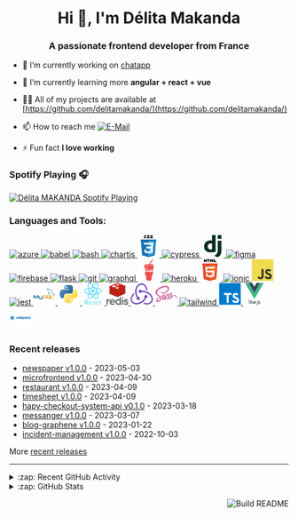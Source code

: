 <h1 align="center">Hi 👋, I'm Délita Makanda</h1>
<h3 align="center">A passionate frontend developer from France</h3>

- 🔭 I’m currently working on [chatapp](https://github.com/delitamakanda/chatapp_front)

- 🌱 I’m currently learning more **angular + react + vue**

- 👨‍💻 All of my projects are available at [https://github.com/delitamakanda/](https://github.com/delitamakanda/)

- 📫 How to reach me [![E-Mail](https://img.shields.io/badge/email-reveal-2a8?style=flat-square&logo=gmail&logoColor=white)](https://mailhide.io/e/7Z9YnmXq)

- ⚡ Fun fact **I love working**

### Spotify Playing 🎧

[<img src="https://spotify-now-playing-nv3hb9i9h.vercel.app/api/spotify-playing" alt="Délita MAKANDA Spotify Playing" width="350" />](https://open.spotify.com/user/delita.makanda)

<h3 align="left">Languages and Tools:</h3>
<p align="left"> <a href="https://azure.microsoft.com/en-in/" target="_blank"> <img src="https://www.vectorlogo.zone/logos/microsoft_azure/microsoft_azure-icon.svg" alt="azure" width="40" height="40"/> </a> <a href="https://babeljs.io/" target="_blank"> <img src="https://www.vectorlogo.zone/logos/babeljs/babeljs-icon.svg" alt="babel" width="40" height="40"/> </a> <a href="https://www.gnu.org/software/bash/" target="_blank"> <img src="https://www.vectorlogo.zone/logos/gnu_bash/gnu_bash-icon.svg" alt="bash" width="40" height="40"/> </a> <a href="https://www.chartjs.org" target="_blank"> <img src="https://www.chartjs.org/media/logo-title.svg" alt="chartjs" width="40" height="40"/> </a> <a href="https://www.w3schools.com/css/" target="_blank"> <img src="https://raw.githubusercontent.com/devicons/devicon/master/icons/css3/css3-original-wordmark.svg" alt="css3" width="40" height="40"/> </a> <a href="https://www.cypress.io" target="_blank"> <img src="https://raw.githubusercontent.com/simple-icons/simple-icons/6e46ec1fc23b60c8fd0d2f2ff46db82e16dbd75f/icons/cypress.svg" alt="cypress" width="40" height="40"/> </a> <a href="https://www.djangoproject.com/" target="_blank"> <img src="https://raw.githubusercontent.com/devicons/devicon/master/icons/django/django-plain.svg" alt="django" width="40" height="40"/> </a> <a href="https://www.figma.com/" target="_blank"> <img src="https://www.vectorlogo.zone/logos/figma/figma-icon.svg" alt="figma" width="40" height="40"/> </a> <a href="https://firebase.google.com/" target="_blank"> <img src="https://www.vectorlogo.zone/logos/firebase/firebase-icon.svg" alt="firebase" width="40" height="40"/> </a> <a href="https://flask.palletsprojects.com/" target="_blank"> <img src="https://www.vectorlogo.zone/logos/pocoo_flask/pocoo_flask-icon.svg" alt="flask" width="40" height="40"/> </a> <a href="https://git-scm.com/" target="_blank"> <img src="https://www.vectorlogo.zone/logos/git-scm/git-scm-icon.svg" alt="git" width="40" height="40"/> </a> <a href="https://graphql.org" target="_blank"> <img src="https://www.vectorlogo.zone/logos/graphql/graphql-icon.svg" alt="graphql" width="40" height="40"/> </a> <a href="https://gulpjs.com" target="_blank"> <img src="https://raw.githubusercontent.com/devicons/devicon/master/icons/gulp/gulp-plain.svg" alt="gulp" width="40" height="40"/> </a> <a href="https://heroku.com" target="_blank"> <img src="https://www.vectorlogo.zone/logos/heroku/heroku-icon.svg" alt="heroku" width="40" height="40"/> </a> <a href="https://www.w3.org/html/" target="_blank"> <img src="https://raw.githubusercontent.com/devicons/devicon/master/icons/html5/html5-original-wordmark.svg" alt="html5" width="40" height="40"/> </a> <a href="https://ionicframework.com" target="_blank"> <img src="https://upload.wikimedia.org/wikipedia/commons/d/d1/Ionic_Logo.svg" alt="ionic" width="40" height="40"/> </a> <a href="https://developer.mozilla.org/en-US/docs/Web/JavaScript" target="_blank"> <img src="https://raw.githubusercontent.com/devicons/devicon/master/icons/javascript/javascript-original.svg" alt="javascript" width="40" height="40"/> </a> <a href="https://jestjs.io" target="_blank"> <img src="https://www.vectorlogo.zone/logos/jestjsio/jestjsio-icon.svg" alt="jest" width="40" height="40"/> </a> <a href="https://www.mysql.com/" target="_blank"> <img src="https://raw.githubusercontent.com/devicons/devicon/master/icons/mysql/mysql-original-wordmark.svg" alt="mysql" width="40" height="40"/> </a> <a href="https://www.python.org" target="_blank"> <img src="https://raw.githubusercontent.com/devicons/devicon/master/icons/python/python-original.svg" alt="python" width="40" height="40"/> </a> <a href="https://reactjs.org/" target="_blank"> <img src="https://raw.githubusercontent.com/devicons/devicon/master/icons/react/react-original-wordmark.svg" alt="react" width="40" height="40"/> </a> <a href="https://redis.io" target="_blank"> <img src="https://raw.githubusercontent.com/devicons/devicon/master/icons/redis/redis-original-wordmark.svg" alt="redis" width="40" height="40"/> </a> <a href="https://redux.js.org" target="_blank"> <img src="https://raw.githubusercontent.com/devicons/devicon/master/icons/redux/redux-original.svg" alt="redux" width="40" height="40"/> </a> <a href="https://sass-lang.com" target="_blank"> <img src="https://raw.githubusercontent.com/devicons/devicon/master/icons/sass/sass-original.svg" alt="sass" width="40" height="40"/> </a> <a href="https://tailwindcss.com/" target="_blank"> <img src="https://www.vectorlogo.zone/logos/tailwindcss/tailwindcss-icon.svg" alt="tailwind" width="40" height="40"/> </a> <a href="https://www.typescriptlang.org/" target="_blank"> <img src="https://raw.githubusercontent.com/devicons/devicon/master/icons/typescript/typescript-original.svg" alt="typescript" width="40" height="40"/> </a> <a href="https://vuejs.org/" target="_blank"> <img src="https://raw.githubusercontent.com/devicons/devicon/master/icons/vuejs/vuejs-original-wordmark.svg" alt="vuejs" width="40" height="40"/> </a> <a href="https://webpack.js.org" target="_blank"> <img src="https://raw.githubusercontent.com/devicons/devicon/d00d0969292a6569d45b06d3f350f463a0107b0d/icons/webpack/webpack-original-wordmark.svg" alt="webpack" width="40" height="40"/> </a> </p>

<h3 align="left">Recent releases</h3>

<!-- recent_releases starts -->
* [newspaper v1.0.0](https://github.com/delitamakanda/newspaper/releases/tag/v1.0.0) - 2023-05-03
* [microfrontend v1.0.0](https://github.com/delitamakanda/microfrontend/releases/tag/v1.0.0) - 2023-04-30
* [restaurant v1.0.0](https://github.com/delitamakanda/restaurant/releases/tag/v1.0.0) - 2023-04-09
* [timesheet v1.0.0](https://github.com/delitamakanda/timesheet/releases/tag/v1.0.0) - 2023-04-09
* [hapy-checkout-system-api v0.1.0](https://github.com/delitamakanda/hapy-checkout-system-api/releases/tag/v0.1.0) - 2023-03-18
* [messanger v1.0.0](https://github.com/delitamakanda/messanger/releases/tag/v1.0.0) - 2023-03-07
* [blog-graphene v1.0.0](https://github.com/delitamakanda/blog-graphene/releases/tag/v1.0.0) - 2023-01-22
* [incident-management v1.0.0](https://github.com/delitamakanda/incident-management/releases/tag/v1.0.0) - 2022-10-03
<!-- recent_releases ends -->
More [recent releases](https://github.com/delitamakanda/delitamakanda/blob/master/releases.md)


---

<details>
  <summary>:zap: Recent GitHub Activity</summary>
  
<!--START_SECTION:activity-->
1. 🎉 Merged PR [#4](https://github.com/delitamakanda/messanger/pull/4) in [delitamakanda/messanger](https://github.com/delitamakanda/messanger)
2. 🎉 Merged PR [#19](https://github.com/delitamakanda/dopejob-v2/pull/19) in [delitamakanda/dopejob-v2](https://github.com/delitamakanda/dopejob-v2)
3. 🎉 Merged PR [#18](https://github.com/delitamakanda/agenda-backend-api/pull/18) in [delitamakanda/agenda-backend-api](https://github.com/delitamakanda/agenda-backend-api)
4. 🎉 Merged PR [#24](https://github.com/delitamakanda/invoice-cms/pull/24) in [delitamakanda/invoice-cms](https://github.com/delitamakanda/invoice-cms)
<!--END_SECTION:activity-->

</details>

<details>
  <summary>:zap: GitHub Stats</summary>
  <p><img align="left" src="https://github-readme-stats-sigma-five.vercel.app/api/top-langs?username=delitamakanda&show_icons=true&locale=en&layout=compact" alt="delitamakanda" /></p>

</details>

<a href="https://github.com/delitamakanda/delitamakanda/actions"><img src="https://github.com/delitamakanda/delitamakanda/workflows/Build%20README/badge.svg" align="right" alt="Build README"></a>
